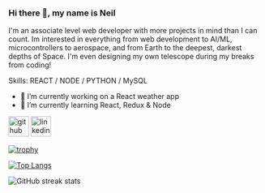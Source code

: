 ### Hi there 👋, my name is Neil

I'm an associate level web developer with more projects in mind than I can count. Im interested in everything from web development to AI/ML, microcontrollers to aerospace, and from Earth to the deepest, darkest depths of Space. I'm even designing my own telescope during my breaks from coding!

Skills: REACT / NODE / PYTHON / MySQL

- 🔭 I’m currently working on a React weather app
- 🌱 I’m currently learning React, Redux & Node

[<img src='https://cdn.jsdelivr.net/npm/simple-icons@3.0.1/icons/github.svg' alt='github' height='40'>](https://github.com/NeilClack) [<img src='https://cdn.jsdelivr.net/npm/simple-icons@3.0.1/icons/linkedin.svg' alt='linkedin' height='40'>](https://www.linkedin.com/in/NeilClack/)

[![trophy](https://github-profile-trophy.vercel.app/?username=NeilClack)](https://github.com/ryo-ma/github-profile-trophy)

[![Top Langs](https://github-readme-stats.vercel.app/api/top-langs/?username=NeilClack)](https://github.com/anuraghazra/github-readme-stats)

![GitHub streak stats](https://streak-stats.demolab.com/?user=NeilClack)
